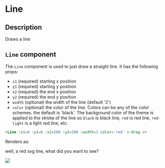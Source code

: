 # Line

## Description

Draws a line

## `Line` component

The `Line` component is used to just draw a straight line. It has the following props:

- `x1` (required) starting x position
- `y1` (required) starting y postiion
- `x2` (required) the end x position
- `y2` (required) the end y position
- `width` (optional) the width of the line (default '2')
- `color` (optional) the color of the line. Colors can be any of the color schemes. the default is 'black'. The background color of the theme is applied to the stroke of the line so `black` is black line, `red` is red line, `red-light` is a light red line, etc.

```md
<Line :x1=0 :y1=0 :x2=200 :y2=200 :width=2 color='red' v-drag />
```

Renders as:

well, a red svg line, what did you want to see?

<img src="/screenshots/line.png" />
